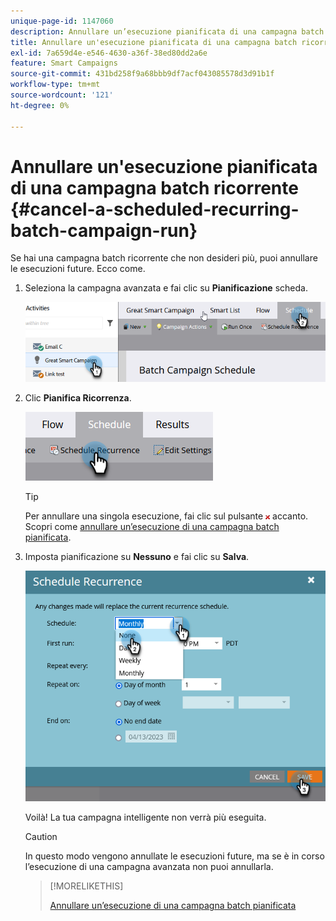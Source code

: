 ```yaml
---
unique-page-id: 1147060
description: Annullare un’esecuzione pianificata di una campagna batch ricorrente - Documenti Marketo - Documentazione del prodotto
title: Annullare un'esecuzione pianificata di una campagna batch ricorrente
exl-id: 7a659d4e-e546-4630-a36f-38ed80dd2a6e
feature: Smart Campaigns
source-git-commit: 431bd258f9a68bbb9df7acf043085578d3d91b1f
workflow-type: tm+mt
source-wordcount: '121'
ht-degree: 0%

---
```


# Annullare un&#39;esecuzione pianificata di una campagna batch ricorrente {#cancel-a-scheduled-recurring-batch-campaign-run}

Se hai una campagna batch ricorrente che non desideri più, puoi annullare le esecuzioni future. Ecco come.

1. Seleziona la campagna avanzata e fai clic su **Pianificazione** scheda.

   ![](assets/cancel-a-scheduled-recurring-batch-campaign-run-1.png)

1. Clic **Pianifica Ricorrenza**.

   ![](assets/cancel-a-scheduled-recurring-batch-campaign-run-2.png)

   >[!TIP]
   >
   >Per annullare una singola esecuzione, fai clic sul pulsante ![x rossa](assets/cancel-a-scheduled-recurring-batch-campaign-run-3.png) accanto. Scopri come [annullare un’esecuzione di una campagna batch pianificata](/help/marketo/product-docs/core-marketo-concepts/smart-campaigns/using-smart-campaigns/cancel-a-scheduled-batch-campaign-run.md).

1. Imposta pianificazione su **Nessuno** e fai clic su **Salva**.

   ![](assets/cancel-a-scheduled-recurring-batch-campaign-run-4.png)

   Voilà! La tua campagna intelligente non verrà più eseguita.

   >[!CAUTION]
   >
   >In questo modo vengono annullate le esecuzioni future, ma se è in corso l’esecuzione di una campagna avanzata non puoi annullarla.

   >[!MORELIKETHIS]
   >
   >[Annullare un’esecuzione di una campagna batch pianificata](/help/marketo/product-docs/core-marketo-concepts/smart-campaigns/using-smart-campaigns/cancel-a-scheduled-batch-campaign-run.md)
